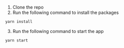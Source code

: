 
1. Clone the repo
2. Run the following command to install the packages

```cmd
yarn install
```

3. Run the following command to start the app 

```cmd
yarn start
```
